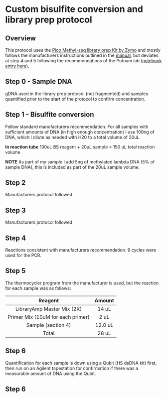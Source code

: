 # Custom bisulfite conversion and library prep protocol

## Overview
This protocol uses the [Pico Methyl-seq library prep Kit by Zymo](https://www.zymoresearch.com/products/pico-methyl-seq-library-prep-kit) and mostly follows the manufacturers instructions outlined in the [manual](https://github.com/epigeneticstoocean/2018OAExp_larvae/blob/master/protocols/_d5455_d5456_picomethylseq.pdf), but deviates at step 4 and 5 following the recommendations of the Putnam lab ([notebook entry here](https://github.com/epigeneticstoocean/2018OAExp_larvae/blob/master/notebook/20200827_PutnamProtocolForPicoMethylationKit.md)).

## Step 0 - Sample DNA

gDNA used in the library prep protocol (not fragmented) and samples quantified prior to the start of the protocol to confirm concentration.

## Step 1 - Bisulfite conversion

Follow standard manufacturers recommendation. For all samples with sufficient amounts of DNA (in high enough concentration) I use 100ng of DNA, which I dilute as needed with H20 to a total volume of 20uL.

**In reaction tube**
130uL BS reagent + 20uL sample = 150 uL total reaction volume

**NOTE** As part of my sample I add 5ng of methylated lambda DNA (5% of sample DNA), this is included as part of the 20uL sample volume.

## Step 2

Manufacturers protocol followed

## Step 3

Manufacturers protocol followed

## Step 4

Reactions consistent with manufacturers recommendation. 9 cycles were used for the PCR.

## Step 5 

The thermocycler program from the manufacturer is used, but the reaction for each sample was as follows:

| Reagent | Amount |
|:------:|:-------:|
| LibraryAmp Master Mix (2X) | 14 uL|
| Primer Mix (10uM for each primer) | 2 uL |
| Sample (section 4) | 12.0 uL |
| Total | 28 uL |

## Step 6 

Quantification for each sample is down using a Qubit (HS dsDNA kit) first, then run on an Agilent tapestation for confirmation if there was a measurable amount of DNA using the Qubit.


## Step 6

